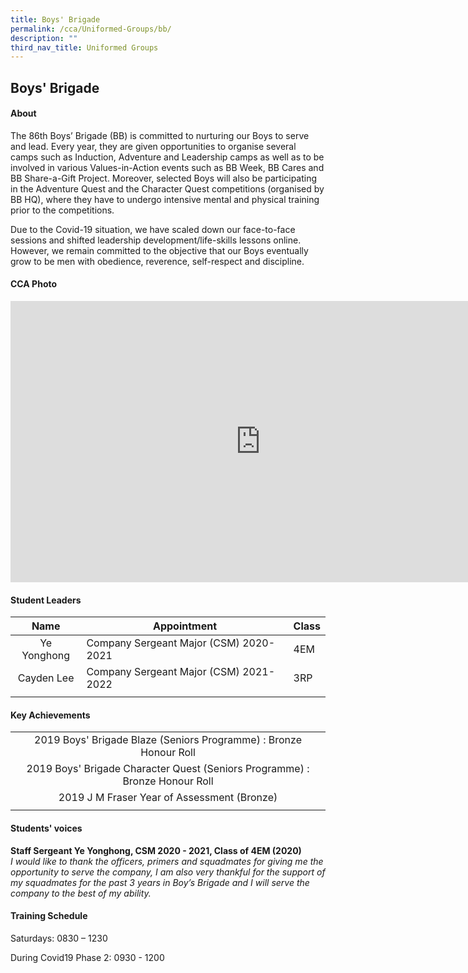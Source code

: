 ```yaml
---
title: Boys' Brigade
permalink: /cca/Uniformed-Groups/bb/
description: ""
third_nav_title: Uniformed Groups
---
```

## Boys' Brigade

#### About

The 86th Boys’ Brigade (BB) is committed to nurturing our Boys to serve and lead. Every year, they are given opportunities to organise several camps such as Induction, Adventure and Leadership camps as well as to be involved in various Values-in-Action events such as BB Week, BB Cares and BB Share-a-Gift Project. Moreover, selected Boys will also be participating in the Adventure Quest and the Character Quest competitions (organised by BB HQ), where they have to undergo intensive mental and physical training prior to the competitions.  
  
Due to the Covid-19 situation, we have scaled down our face-to-face sessions and shifted leadership development/life-skills lessons online. However, we remain committed to the objective that our Boys eventually grow to be men with obedience, reverence, self-respect and discipline.

#### CCA Photo

<iframe allowfullscreen="true" height="450" width="800" frameborder="0" src="https://docs.google.com/presentation/d/e/2PACX-1vQzY5ACERJ8Ezv-7mKj4AD7BOrIY84SDsFawYK4HVmzG42bpgZyO6Jhc7L0mXcalv5HMFWOYxCBuDgY/embed?start=false&amp;loop=false&amp;delayms=3000"></iframe>

#### Student Leaders

| Name | Appointment | Class |
|:---:|---|---|
| Ye Yonghong | Company Sergeant Major (CSM) 2020-2021 | 4EM |
| Cayden Lee | Company Sergeant Major (CSM) 2021-2022 | 3RP |
|  |  |  |

#### Key Achievements

|  |
|:---:|
| 2019 Boys' Brigade Blaze (Seniors Programme) : Bronze Honour Roll |
| 2019 Boys' Brigade Character Quest (Seniors Programme) : Bronze Honour Roll |
| 2019 J M Fraser Year of Assessment (Bronze) |
|  |

#### Students' voices

**Staff Sergeant Ye Yonghong, CSM 2020 - 2021, Class of 4EM (2020)**<br>
_I would like to thank the officers, primers and squadmates for giving me the opportunity to serve the company, I am also very thankful for the support of my squadmates for the past 3 years in Boy’s Brigade and I will serve the company to the best of my ability._

#### Training Schedule

Saturdays: 0830 – 1230  
  
During Covid19 Phase 2: 0930 - 1200
